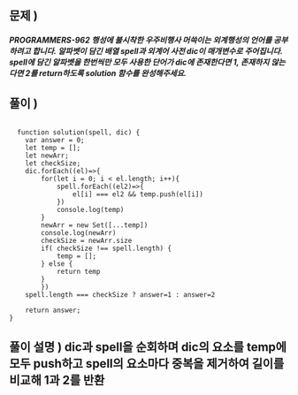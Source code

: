 ## 문제 )

##### PROGRAMMERS-962 행성에 불시착한 우주비행사 머쓱이는 외계행성의 언어를 공부하려고 합니다. 알파벳이 담긴 배열 spell과 외계어 사전 dic이 매개변수로 주어집니다. spell에 담긴 알파벳을 한번씩만 모두 사용한 단어가 dic에 존재한다면 1, 존재하지 않는다면 2를 return하도록 solution 함수를 완성해주세요.



## 풀이 )
<pre><code>
  function solution(spell, dic) {
    var answer = 0;
    let temp = [];
    let newArr;
    let checkSize;
    dic.forEach((el)=>{
        for(let i = 0; i < el.length; i++){
            spell.forEach((el2)=>{
                el[i] === el2 && temp.push(el[i])
            })
            console.log(temp)
        }
        newArr = new Set([...temp])
        console.log(newArr)
        checkSize = newArr.size
        if( checkSize !== spell.length) {
            temp = [];
        } else {
            return temp
        }
        })
    spell.length === checkSize ? answer=1 : answer=2
    
    return answer;
}
</code></pre> 

## 풀이 설명 ) dic과 spell을 순회하며 dic의 요소를 temp에 모두 push하고 spell의 요소마다 중복을 제거하여 길이를 비교해 1과 2를 반환
